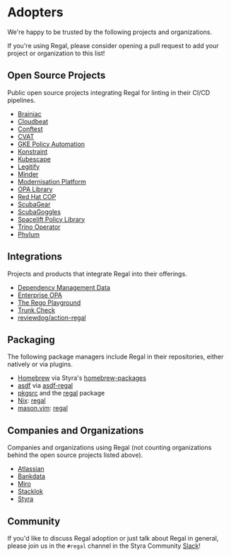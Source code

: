 # Adopters

We're happy to be trusted by the following projects and organizations.

If you're using Regal, please consider opening a pull request to add your project or organization to this list!

## Open Source Projects

Public open source projects integrating Regal for linting in their CI/CD pipelines.

- [Brainiac](https://github.com/carbonetes/brainiac)
- [Cloudbeat](https://github.com/elastic/cloudbeat)
- [Conftest](https://github.com/open-policy-agent/conftest)
- [CVAT](https://github.com/opencv/cvat)
- [GKE Policy Automation](https://github.com/google/gke-policy-automation)
- [Konstraint](https://github.com/plexsystems/konstraint)
- [Kubescape](https://github.com/kubescape/regolibrary)
- [Legitify](https://github.com/Legit-Labs/legitify)
- [Minder](https://github.com/stacklok/minder)
- [Modernisation Platform](https://github.com/ministryofjustice/modernisation-platform)
- [OPA Library](https://github.com/open-policy-agent/library)
- [Red Hat COP](https://github.com/redhat-cop/rego-policies)
- [ScubaGear](https://github.com/cisagov/ScubaGear)
- [ScubaGoggles](https://github.com/cisagov/ScubaGoggles)
- [Spacelift Policy Library](https://github.com/spacelift-io/spacelift-policies-example-library)
- [Trino Operator](https://github.com/stackabletech/trino-operator)
- [Phylum](https://github.com/phylum-dev/policy)

## Integrations

Projects and products that integrate Regal into their offerings.

- [Dependency Management Data](https://gitlab.com/tanna.dev/dependency-management-data)
- [Enterprise OPA](https://github.com/styrainc/enterprise-opa)
- [The Rego Playground](https://play.openpolicyagent.org)
- [Trunk Check](https://trunk.io/check)
- [reviewdog/action-regal](https://github.com/reviewdog/action-regal)

## Packaging

The following package managers include Regal in their repositories, either natively or via plugins.

- [Homebrew](https://brew.sh/) via Styra's [homebrew-packages](https://github.com/StyraInc/homebrew-packages)
- [asdf](https://asdf-vm.com/) via [asdf-regal](https://github.com/asdf-community/asdf-regal)
- [pkgsrc](https://www.pkgsrc.se/) and the [regal](https://pkgsrc.se/devel/regal) package
- [Nix](https://nixos.org/): [regal](https://search.nixos.org/packages?channel=24.05&show=regal&from=0&size=50&sort=relevance&type=packages&query=regal)
- [mason.vim](https://github.com/williamboman/mason.nvim): [regal](https://github.com/mason-org/mason-registry/blob/main/packages/regal/package.yaml)

## Companies and Organizations

Companies and organizations using Regal (not counting organizations behind the open source projects listed above).

- [Atlassian](https://www.atlassian.com)
- [Bankdata](https://www.bankdata.dk)
- [Miro](https://miro.com)
- [Stacklok](https://stacklok.com)
- [Styra](https://www.styra.com)

## Community

If you'd like to discuss Regal adoption or just talk about Regal in general, please join us in the `#regal`
channel in the Styra Community [Slack](https://communityinviter.com/apps/styracommunity/signup)!
